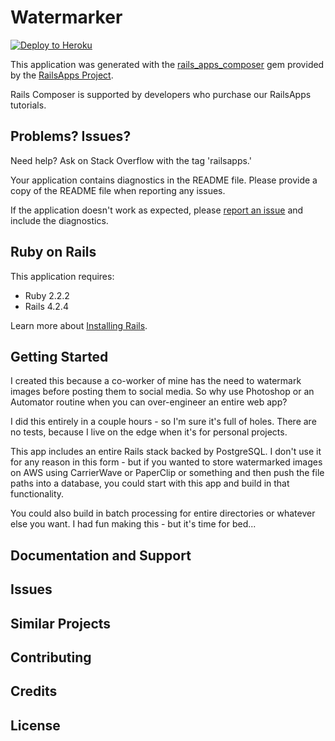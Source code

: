 Watermarker
================

[![Deploy to Heroku](https://www.herokucdn.com/deploy/button.png)](https://heroku.com/deploy)

This application was generated with the [rails_apps_composer](https://github.com/RailsApps/rails_apps_composer) gem
provided by the [RailsApps Project](http://railsapps.github.io/).

Rails Composer is supported by developers who purchase our RailsApps tutorials.

Problems? Issues?
-----------

Need help? Ask on Stack Overflow with the tag 'railsapps.'

Your application contains diagnostics in the README file. Please provide a copy of the README file when reporting any issues.

If the application doesn't work as expected, please [report an issue](https://github.com/RailsApps/rails_apps_composer/issues)
and include the diagnostics.

Ruby on Rails
-------------

This application requires:

- Ruby 2.2.2
- Rails 4.2.4

Learn more about [Installing Rails](http://railsapps.github.io/installing-rails.html).

Getting Started
---------------

I created this because a co-worker of mine has the need to watermark images before posting them to social media.  So why use Photoshop or an Automator routine when you can over-engineer an entire web app?  

I did this entirely in a couple hours - so I'm sure it's full of holes.  There are no tests, because I live on the edge when it's for personal projects.

This app includes an entire Rails stack backed by PostgreSQL.  I don't use it for any reason in this form - but if you wanted to store watermarked images on AWS using CarrierWave or PaperClip or something and then push the file paths into a database, you could start with this app and build in that functionality.

You could also build in batch processing for entire directories or whatever else you want.  I had fun making this - but it's time for bed...

Documentation and Support
-------------------------

Issues
-------------

Similar Projects
----------------

Contributing
------------

Credits
-------

License
-------
